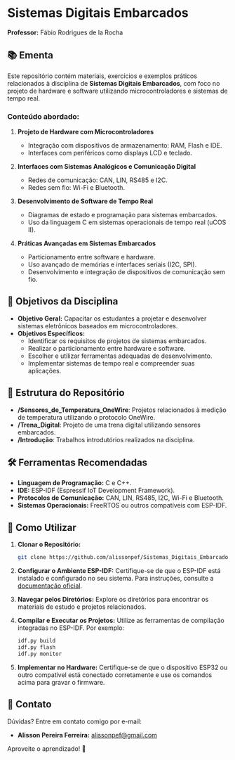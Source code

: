 # Sistemas Digitais Embarcados

**Professor:** Fábio Rodrigues de la Rocha

## 📚 Ementa

Este repositório contém materiais, exercícios e exemplos práticos relacionados à disciplina de **Sistemas Digitais Embarcados**, com foco no projeto de hardware e software utilizando microcontroladores e sistemas de tempo real.

### Conteúdo abordado:

1. **Projeto de Hardware com Microcontroladores**  
   - Integração com dispositivos de armazenamento: RAM, Flash e IDE.  
   - Interfaces com periféricos como displays LCD e teclado.  

2. **Interfaces com Sistemas Analógicos e Comunicação Digital**  
   - Redes de comunicação: CAN, LIN, RS485 e I2C.  
   - Redes sem fio: Wi-Fi e Bluetooth.  

3. **Desenvolvimento de Software de Tempo Real**  
   - Diagramas de estado e programação para sistemas embarcados.  
   - Uso da linguagem C em sistemas operacionais de tempo real (uCOS II).  

4. **Práticas Avançadas em Sistemas Embarcados**  
   - Particionamento entre software e hardware.  
   - Uso avançado de memórias e interfaces seriais (I2C, SPI).  
   - Desenvolvimento e integração de dispositivos de comunicação sem fio.  

## 🎯 Objetivos da Disciplina

- **Objetivo Geral:** Capacitar os estudantes a projetar e desenvolver sistemas eletrônicos baseados em microcontroladores.  
- **Objetivos Específicos:**  
  - Identificar os requisitos de projetos de sistemas embarcados.  
  - Realizar o particionamento entre hardware e software.  
  - Escolher e utilizar ferramentas adequadas de desenvolvimento.  
  - Implementar sistemas de tempo real e compreender suas aplicações.

## 💂️ Estrutura do Repositório

- **/Sensores_de_Temperatura_OneWire**: Projetos relacionados à medição de temperatura utilizando o protocolo OneWire.  
- **/Trena_Digital**: Projeto de uma trena digital utilizando sensores embarcados.  
- **/Introdução**: Trabalhos introdutórios realizados na disciplina.

## 🛠️ Ferramentas Recomendadas

- **Linguagem de Programação:** C e C++.
- **IDE:** ESP-IDF (Espressif IoT Development Framework).
- **Protocolos de Comunicação:** CAN, LIN, RS485, I2C, Wi-Fi e Bluetooth.
- **Sistemas Operacionais:** FreeRTOS ou outros compatíveis com ESP-IDF.

## 🔧 Como Utilizar

1. **Clonar o Repositório:**

   ```bash
   git clone https://github.com/alissonpef/Sistemas_Digitais_Embarcados.git
   ```

2. **Configurar o Ambiente ESP-IDF:** Certifique-se de que o ESP-IDF está instalado e configurado no seu sistema. Para instruções, consulte a [documentação oficial](https://docs.espressif.com/projects/esp-idf/en/latest/).

3. **Navegar pelos Diretórios:** Explore os diretórios para encontrar os materiais de estudo e projetos relacionados.

4. **Compilar e Executar os Projetos:** Utilize as ferramentas de compilação integradas no ESP-IDF. Por exemplo:

   ```bash
   idf.py build
   idf.py flash
   idf.py monitor
   ```

5. **Implementar no Hardware:** Certifique-se de que o dispositivo ESP32 ou outro compatível está conectado corretamente e use os comandos acima para gravar o firmware.

## 📢 Contato

Dúvidas? Entre em contato comigo por e-mail:

- **Alisson Pereira Ferreira:** [alissonpef@gmail.com](mailto:alissonpef@gmail.com)

Aproveite o aprendizado! 🚀

